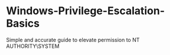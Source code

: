 # Windows-Privilege-Escalation-Basics
Simple and accurate guide to elevate permission to NT AUTHORITY\SYSTEM

